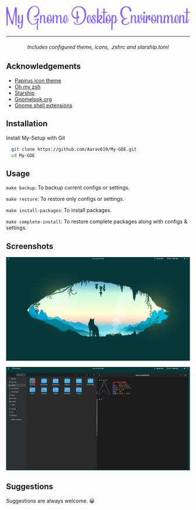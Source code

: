 <p align="center">
  <img src="screenshots/ss1.png">
</p>

<hr>

<h6 align="center">Includes configured theme, icons, .zshrc and starship.toml</h6>


## Acknowledgements

 - [Papirus icon theme](https://github.com/PapirusDevelopmentTeam/papirus-icon-theme)
 - [Oh my zsh](https://ohmyz.sh/)
 - [Starship](https://starship.rs/)
 - [Gnomelook.org](https://www.gnome-look.org/browse/)
 - [Gnome shell extensions](https://extensions.gnome.org/)


## Installation

Install My-Setup with Git

```bash
  git clone https://github.com/Aarav619/My-GDE.git
  cd My-GDE
```
    
## Usage
`make backup`: To backup current configs or settings.

`make restore`: To restore only configs or settings.

`make install-packages`: To install packages.

`make complete-install`: To restore complete packages along with configs & settings.


## Screenshots

![Screenshot-2](screenshots/ss2.png)

![Screenshot-3](screenshots/ss3.png)


## Suggestions

Suggestions are always welcome. :grinning: